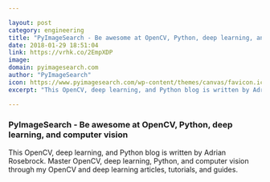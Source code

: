 ```yaml
---

layout: post
category: engineering
title: "PyImageSearch - Be awesome at OpenCV, Python, deep learning, and computer vision"
date: 2018-01-29 18:51:04
link: https://vrhk.co/2EmpXDP
image: 
domain: pyimagesearch.com
author: "PyImageSearch"
icon: https://www.pyimagesearch.com/wp-content/themes/canvas/favicon.ico
excerpt: "This OpenCV, deep learning, and Python blog is written by Adrian Rosebrock. Master OpenCV, deep learning, Python, and computer vision through my OpenCV and deep learning articles, tutorials, and guides."

---
```


### PyImageSearch - Be awesome at OpenCV, Python, deep learning, and computer vision

This OpenCV, deep learning, and Python blog is written by Adrian Rosebrock. Master OpenCV, deep learning, Python, and computer vision through my OpenCV and deep learning articles, tutorials, and guides.